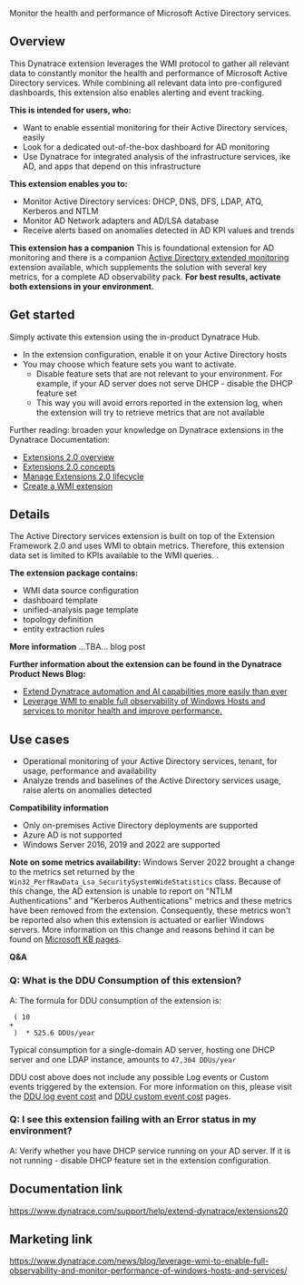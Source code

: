 Monitor the health and performance of Microsoft Active Directory services.

## Overview
This Dynatrace extension leverages the WMI protocol to gather all relevant data to constantly monitor the health and performance of Microsoft Active Directory services. While combining all relevant data into pre-configured dashboards, this extension also enables alerting and event tracking.

**This is intended for users, who:**
- Want to enable essential monitoring for their Active Directory services, easily
- Look for a dedicated out-of-the-box dashboard for AD monitoring
- Use Dynatrace for integrated analysis of the infrastructure services, ike AD, and apps that depend on this infrastructure

**This extension enables you to:**
- Monitor Active Directory services: DHCP, DNS, DFS, LDAP, ATQ, Kerberos and NTLM
- Monitor AD Network adapters and AD/LSA database
- Receive alerts based on anomalies detected in AD KPI values and trends 

**This extension has a companion**
This is foundational extension for AD monitoring and there is a companion [Active Directory extended monitoring](https://www.dynatrace.com/hub/detail/active-directory-extended-monitoring/) extension available, which supplements the solution with several key metrics, for a complete AD observability pack. **For best results, activate both extensions in your environment.**



## Get started
Simply activate this extension using the in-product Dynatrace Hub. 
- In the extension configuration, enable it on your Active Directory hosts
- You may choose which feature sets you want to activate.
  - Disable feature sets that are not relevant to your environment. For example, if your AD server does not serve DHCP - disable the DHCP feature set
  - This way you will avoid errors reported in the extension log, when the extension will try to retrieve metrics that are not available

Further reading: broaden your knowledge on Dynatrace extensions in the Dynatrace Documentation:
- [Extensions 2.0 overview](https://www.dynatrace.com/support/help/extend-dynatrace/extensions20)
- [Extensions 2.0 concepts](https://www.dynatrace.com/support/help/extend-dynatrace/extensions20/extensions-concepts)
- [Manage Extensions 2.0 lifecycle](https://www.dynatrace.com/support/help/extend-dynatrace/extensions20/extension-lifecycle)
- [Create a WMI extension](https://www.dynatrace.com/support/help/extend-dynatrace/extensions20/data-sources/wmi-extensions)



## Details
The Active Directory services extension is built on top of the Extension Framework 2.0 and uses WMI to obtain metrics. Therefore, this extension data set is limited to KPIs available to the WMI queries. .

**The extension package contains:**
- WMI data source configuration
- dashboard template
- unified-analysis page template
- topology definition 
- entity extraction rules

**More information**
...TBA... blog post

**Further information about the extension can be found in the Dynatrace Product News Blog:**
- [Extend Dynatrace automation and AI capabilities more easily than ever](https://www.dynatrace.com/news/blog/extend-dynatrace-automation-and-ai-capabilities-more-easily-than-ever/)
- [Leverage WMI to enable full observability of Windows Hosts and services to monitor health and improve performance.](https://www.dynatrace.com/news/blog/leverage-wmi-to-enable-full-observability-and-monitor-performance-of-windows-hosts-and-services/)



## Use cases
- Operational monitoring of your Active Directory services, tenant, for usage, performance and availability 
- Analyze trends and baselines of the Active Directory services usage, raise alerts on anomalies detected



**Compatibility information**  
- Only on-premises Active Directory deployments are supported
- Azure AD is not supported
- Windows Server 2016, 2019 and 2022 are supported

**Note on some metrics availability:** Windows Server 2022 brought a change to the metrics set returned by the `Win32_PerfRawData_Lsa_SecuritySystemWideStatistics` class. Because of this change, the AD extension is unable to report on "NTLM Authentications" and "Kerberos Authentications" metrics and these metrics have been removed from the extension. Consequently, these metrics won't be reported also when this extension is actuated or earlier Windows servers. More information on this change and reasons behind it can be found on [Microsoft KB pages](https://support.microsoft.com/en-us/topic/kb5004442-manage-changes-for-windows-dcom-server-security-feature-bypass-cve-2021-26414-f1400b52-c141-43d2-941e-37ed901c769c). 



**Q&A**

### Q: What is the DDU Consumption of this extension?

A: The formula for DDU consumption of the extension is:

```
 ( 10
+
 )  * 525.6 DDUs/year
```

Typical consumption for a single-domain AD server, hosting one DHCP server and one LDAP instance, amounts to `47,304 DDUs/year`

DDU cost above does not include any possible Log events or Custom events triggered by the extension. For more information on this, please visit the [DDU log event cost](https://www.dynatrace.com/support/help/manage/subscriptions-and-licensing/monitoring-consumption-classic/davis-data-units/log-monitoring-consumption) and [DDU custom event cost](https://www.dynatrace.com/support/help/manage/subscriptions-and-licensing/monitoring-consumption-classic/davis-data-units/ddu-events) pages.

### Q: I see this extension failing with an Error status in my environment?

A: Verify whether you have DHCP service running on your AD server. If it is not running - disable DHCP feature set in the extension configuration.



## Documentation link
https://www.dynatrace.com/support/help/extend-dynatrace/extensions20

## Marketing link
https://www.dynatrace.com/news/blog/leverage-wmi-to-enable-full-observability-and-monitor-performance-of-windows-hosts-and-services/
